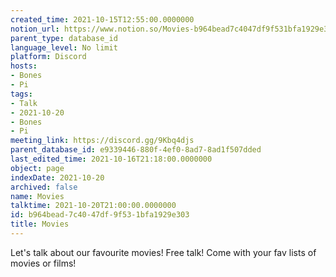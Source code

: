 ```yaml
---
created_time: 2021-10-15T12:55:00.0000000
notion_url: https://www.notion.so/Movies-b964bead7c4047df9f531bfa1929e303
parent_type: database_id
language_level: No limit
platform: Discord
hosts:
- Bones
- Pi
tags:
- Talk
- 2021-10-20
- Bones
- Pi
meeting_link: https://discord.gg/9Kbq4djs
parent_database_id: e9339446-880f-4ef0-8ad7-8ad1f507dded
last_edited_time: 2021-10-16T21:18:00.0000000
object: page
indexDate: 2021-10-20
archived: false
name: Movies
talktime: 2021-10-20T21:00:00.0000000
id: b964bead-7c40-47df-9f53-1bfa1929e303
title: Movies
---
```


Let's talk about our favourite movies!
Free talk! Come with your fav lists of movies or films!


